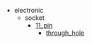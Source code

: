 * electronic
  * socket
    * [11_pin](electronic/socket/11_pin)
      * [through_hole](electronic/socket/11_pin/through_hole)
